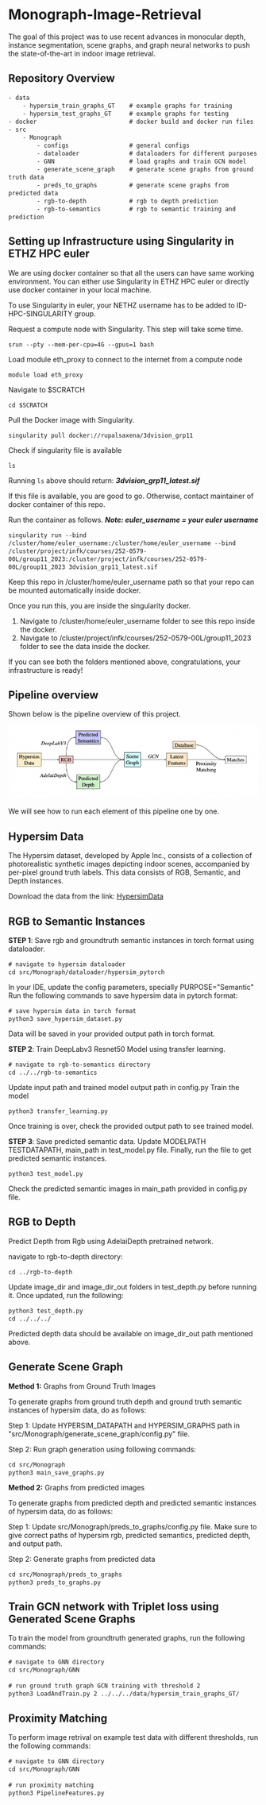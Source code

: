 # Monograph-Image-Retrieval

The goal of this project was to use recent advances in monocular depth, instance segmentation, scene graphs, and graph neural networks to push the state-of-the-art in indoor image retrieval.

## Repository Overview

```
- data
    - hypersim_train_graphs_GT    # example graphs for training
    - hypersim_test_graphs_GT     # example graphs for testing
- docker                          # docker build and docker run files
- src
    - Monograph
        - configs                 # general configs
        - dataloader              # dataloaders for different purposes
        - GNN                     # load graphs and train GCN model
        - generate_scene_graph    # generate scene graphs from ground truth data
        - preds_to_graphs         # generate scene graphs from predicted data
        - rgb-to-depth            # rgb to depth prediction
        - rgb-to-semantics        # rgb to semantic training and prediction
```


## Setting up Infrastructure using Singularity in ETHZ HPC euler
We are using docker container so that all the users can have same working environment. You can either use Singularity in ETHZ HPC euler or directly use docker container in your local machine. 

To use Singularity in euler, your NETHZ username has to be added to ID-HPC-SINGULARITY group.

Request a compute node with Singularity. This step will take some time. 
```
srun --pty --mem-per-cpu=4G --gpus=1 bash
```

Load module eth_proxy to connect to the internet from a compute node
```
module load eth_proxy
```

Navigate to $SCRATCH
```
cd $SCRATCH
```

Pull the Docker image with Singularity.
```
singularity pull docker://rupalsaxena/3dvision_grp11
```

Check if singularity file is available
```
ls 
```

Running ```ls``` above should return:
***3dvision_grp11_latest.sif***

If this file is available, you are good to go. Otherwise, contact maintainer of docker container of this repo. 

Run the container as follows. ***Note: euler_username = your euler username***
```
singularity run --bind /cluster/home/euler_username:/cluster/home/euler_username --bind /cluster/project/infk/courses/252-0579-00L/group11_2023:/cluster/project/infk/courses/252-0579-00L/group11_2023 3dvision_grp11_latest.sif 
```
Keep this repo in /cluster/home/euler_username path so that your repo can be mounted automatically inside docker.

Once you run this, you are inside the singularity docker. 
1. Navigate to /cluster/home/euler_username folder to see this repo inside the docker.
2. Navigate to /cluster/project/infk/courses/252-0579-00L/group11_2023 folder to see the data inside the docker.

If you can see both the folders mentioned above, congratulations, your infrastructure is ready!

## Pipeline overview
Shown below is the pipeline overview of this project. 

![Alt text](https://github.com/rupalsaxena/Monograph-Image-Retrieval/blob/final_code/images/pipeline.png)

We will see how to run each element of this pipeline one by one.

## Hypersim Data
The Hypersim dataset, developed by Apple Inc., consists
of a collection of photorealistic synthetic images depicting
indoor scenes, accompanied by per-pixel ground truth labels. This data consists of RGB, Semantic, and Depth instances.

Download the data from the link: [HypersimData](https://github.com/apple/ml-hypersim)

## RGB to Semantic Instances
**STEP 1**: Save rgb and groundtruth semantic instances in torch format using dataloader.
```
# navigate to hypersim dataloader
cd src/Monograph/dataloader/hypersim_pytorch
```
In your IDE, update the config parameters, specially PURPOSE="Semantic"
Run the following commands to save hypersim data in pytorch format:
```
# save hypersim data in torch format
python3 save_hypersim_dataset.py
```
Data will be saved in your provided output path in torch format.

**STEP 2**: Train DeepLabv3 Resnet50 Model using transfer learning.
```
# navigate to rgb-to-semantics directory
cd ../../rgb-to-semantics 
```
Update input path and trained model output path in config.py
Train the model
```
python3 transfer_learning.py
```
Once training is over, check the provided output path to see trained model.


**STEP 3**: Save predicted semantic data.
Update MODELPATH TESTDATAPATH, main_path in test_model.py file. Finally, run the file to get predicted semantic instances.
```
python3 test_model.py
```
Check the predicted semantic images in main_path provided in config.py file.

## RGB to Depth 
Predict Depth from Rgb using AdelaiDepth pretrained network. 

navigate to rgb-to-depth directory:
```
cd ../rgb-to-depth 
```

Update image_dir and image_dir_out folders in test_depth.py before running it. Once updated, run the following:
```
python3 test_depth.py 
cd ../../../
```
Predicted depth data should be available on image_dir_out path mentioned above.

## Generate Scene Graph
**Method 1:** Graphs from Ground Truth Images

To generate graphs from ground truth depth and ground truth semantic instances of hypersim data, do as follows:

Step 1: Update HYPERSIM_DATAPATH and HYPERSIM_GRAPHS path in "src/Monograph/generate_scene_graph/config.py" file. 

Step 2: Run graph generation using following commands:
```
cd src/Monograph
python3 main_save_graphs.py
```

**Method 2:** Graphs from predicted images

To generate graphs from predicted depth and predicted semantic instances of hypersim data, do as follows:

Step 1: Update src/Monograph/preds_to_graphs/config.py file. Make sure to give correct paths of hypersim rgb, predicted semantics, predicted depth, and output path. 

Step 2: Generate graphs from predicted data
```
cd src/Monograph/preds_to_graphs
python3 preds_to_graphs.py
```

## Train GCN network with Triplet loss using Generated Scene Graphs
To train the model from groundtruth generated graphs, run the following commands:
```
# navigate to GNN directory
cd src/Monograph/GNN

# run ground truth graph GCN training with threshold 2
python3 LoadAndTrain.py 2 ../../../data/hypersim_train_graphs_GT/
```

## Proximity Matching
To perform image retrival on example test data with different thresholds, run the following commands:
```
# navigate to GNN directory
cd src/Monograph/GNN

# run proximity matching
python3 PipelineFeatures.py
```

























<!---

# Monograph-Image-Retrieval
The goal of this project is to use recent advances in monocular depth, instance segmentation, scene graphs, and graph neural networks to push the state-of-the-art in indoor image retrieval.


## Docker in local machine
Before running docker in your local machine, make sure you have docker installed in your machine.
Once you have it installed, follow the steps to run docker for this repo:


Pull docker from dockerhub
```
docker pull rupalsaxena/3dvision_grp11:latest
```
Check if image is installed using:
```
docker images
```
If you see installed docker image, you are good to go to next step. 

***Using visual studio code or any IDE, open docker/start_cpu_docker.sh file. -v path1:path2 in docker script means that you are mounting path1 in your local machine to path2 inside the docker. Make sure you correctly mount this repository and dataset inside the docker. Path of this repo is correct, however path of dataset needs to be changed depending on where you are storing your data in your local machine. Once mounting is correctly mentioned in the file, go ahead and run the docker.***

Run the docker image using following command
```
sh docker/start_cpu_docker.sh
```
If it runs successfully, you are inside docker.


## Docker using Singularity in ETHZ HPC euler
To use Singularity in euler, your NETHZ username has to be added to ID-HPC-SINGULARITY group.

Request a compute node with Singularity. This step will take some time. 
```
srun --pty --mem-per-cpu=4G --gpus=1 bash
```

Load module eth_proxy to connect to the internet from a compute node
```
module load eth_proxy
```
Navigate to $SCRATCH
```
cd $SCRATCH
```
Pull the Docker image with Singularity. ***Please note that if you have already pulled a docker in past, you can skip this step.***
```
singularity pull docker://rupalsaxena/3dvision_grp11
```
Check if singularity file is available
```
ls 
```
Running ```ls``` above should return:


***3dvision_grp11_latest.sif***

If this file is available, you are good to go. Otherwise, contact maintainer of docker container of this repo. 


Run the container as follows. ***Note: euler_username = your euler username***
```
singularity run --bind /cluster/home/euler_username:/home --bind /cluster/project/infk/courses/252-0579-00L/group11_2023/datasets:/mnt/datasets 3dvision_grp11_latest.sif 
```
Keep this repo in /cluster/home/euler_username path so that your repo can be mounted automatically inside docker.

Once you run this, you are inside the singularity docker. 
1. Navigate to home folder to see this repo inside the docker.
2. Navigate to mnt folder to see the data inside the docker.

If you can see both the folders mentioned above, congratulations, you are good to go!

## Run pipeline

Please follow the steps to run the pipeline.

***Step 1:*** Make sure you have hypersim data installed. In euler, this dataset is already stored in shared repo provided by 3d vision course.

***Step 2:*** Make sure you have this repository cloned. In euler, keep this repo in your home folder. 

***Step 3:*** Make sure you have docker or Singularity installed 

***Step 4:*** Run the docker image using the method mentioned above in this readme file. ***While running docker or Singularity make sure that you mount this repo and the path of the hypersim data inside the docker correctly.***

***Step 5:*** Navigate to ```src/Monograph/dataloader/hypersim_config.py``` file of this repo and update HYPERSIM_DATAPATH value to path of the hypersim data. Please note that HYPERSIM_DATAPATH should be path inside docker of your data.

***Step 6:*** Use the following commands to save graphs from hypersim dataset.

```
cd src/Monograph/
python3 main_save_graphs.py
```
***Step 7:*** Sit back and enjoy because running this is gonna take a while :)

## Running Data Loaders

***3DSSG Data Loader*** 
To load the triplet dataset, first import the file ```src/Monograph/dataloader/3dssg/graphloader.py```. Then, instantiate the class by providing it a path to the files which contain the graphs. Finally, call the member function ```load_triplet_dataset()``` with the start and stop indices of the graphs you would like to use.

```
import sys
sys.path.append('<path from current file to graphloader.py>')
from graphloader import ssg_graph_loader

loader = ssg_graph_loader(path='<path defaults to data location on euler>')
triplet_dataloader = loader.load_triplet_dataset(start, stop, batch_size=1, shuffle=False, nyu=True, eig=True, rio=True, g_id=False, ply=True)
```

***Pipeline Data Loader*** 
To load the triplet dataset, first import the file ```src/Monograph/dataloader/pipeline_graphloader.py```. Then, instantiate the class by providing it a path to the files which contain the graphs. Finally, call the member function ```load_triplet_dataset()``` with the start and stop indices of the graphs you would like to use.

```
import sys
sys.path.append('<path from current file to pipeline_graphloader.py>')
from pipeline_graphloader import graph_loader

loader = graph_loader(path='<path defaults to data location on euler>')
triplet_dataloader = loader.load_triplet_dataset(start, stop, batch_size=1)
```
-->